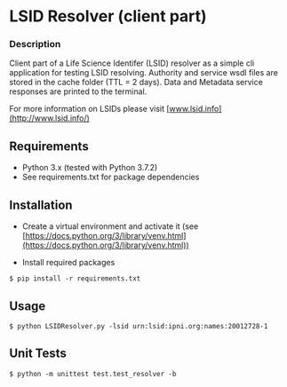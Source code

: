 # LSID Resolver (client part)

### Description

Client part of a Life Science Identifer (LSID) resolver as a simple cli application for testing LSID resolving.
Authority and service wsdl files are stored in the cache folder (TTL = 2 days). Data and Metadata service responses 
are printed to the terminal.

For more information on LSIDs please visit [www.lsid.info](http://www.lsid.info/) 

## Requirements
- Python 3.x (tested with Python 3.7.2)
- See requirements.txt for package dependencies

## Installation
- Create a virtual environment and activate it 
(see [https://docs.python.org/3/library/venv.html](https://docs.python.org/3/library/venv.html))

- Install required packages
```
$ pip install -r requirements.txt
```

## Usage
```
$ python LSIDResolver.py -lsid urn:lsid:ipni.org:names:20012728-1
```

## Unit Tests
```
$ python -m unittest test.test_resolver -b
```

